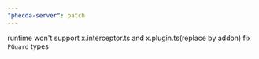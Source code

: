 ```yaml
---
"phecda-server": patch
---
```


runtime won't support x.interceptor.ts and x.plugin.ts(replace by addon)
fix `PGuard` types